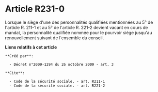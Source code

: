 # Article R231-0

Lorsque le siège d'une des personnalités qualifiées mentionnées au 5° de l'article R. 211-1 et au 5° de l'article R. 221-2
devient vacant en cours de mandat, la personnalité qualifiée nommée pour le pourvoir siège jusqu'au renouvellement suivant de
l'ensemble du conseil.

**Liens relatifs à cet article**

	**Créé par**:

	  - Décret n°2009-1294 du 26 octobre 2009 - art. 3

	**Cite**:

	  - Code de la sécurité sociale. - art. R211-1
	  - Code de la sécurité sociale. - art. R221-2
